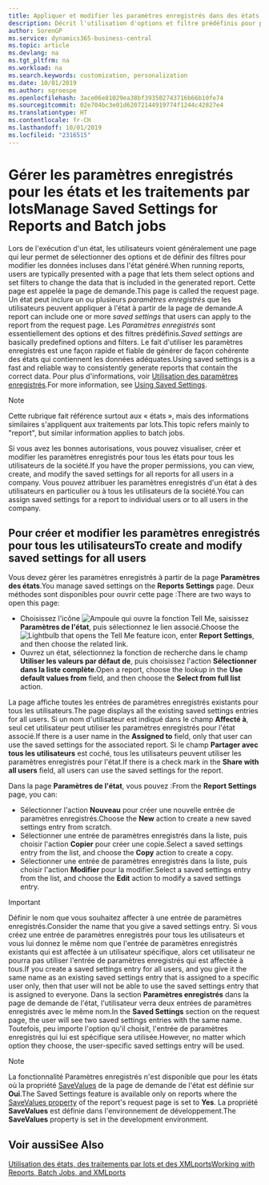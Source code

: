```yaml
---
title: Appliquer et modifier les paramètres enregistrés dans des états | Microsoft Docs
description: Décrit l'utilisation d'options et filtre prédéfinis pour personnaliser un état, et pour générer les données exactes.
author: SorenGP
ms.service: dynamics365-business-central
ms.topic: article
ms.devlang: na
ms.tgt_pltfrm: na
ms.workload: na
ms.search.keywords: customization, personalization
ms.date: 10/01/2019
ms.author: sgroespe
ms.openlocfilehash: 3ace06e81029ea38bf393502743716b66b10fe74
ms.sourcegitcommit: 02e704bc3e01d62072144919774f1244c42827e4
ms.translationtype: HT
ms.contentlocale: fr-CH
ms.lasthandoff: 10/01/2019
ms.locfileid: "2316515"
---
```

# <a name="manage-saved-settings-for-reports-and-batch-jobs"></a><span data-ttu-id="969c3-103">Gérer les paramètres enregistrés pour les états et les traitements par lots</span><span class="sxs-lookup"><span data-stu-id="969c3-103">Manage Saved Settings for Reports and Batch jobs</span></span>
<span data-ttu-id="969c3-104">Lors de l'exécution d'un état, les utilisateurs voient généralement une page qui leur permet de sélectionner des options et de définir des filtres pour modifier les données incluses dans l'état généré.</span><span class="sxs-lookup"><span data-stu-id="969c3-104">When running reports, users are typically presented with a page that lets them select options and set filters to change the data that is included in the generated report.</span></span> <span data-ttu-id="969c3-105">Cette page est appelée la page de demande.</span><span class="sxs-lookup"><span data-stu-id="969c3-105">This page is called the request page.</span></span> <span data-ttu-id="969c3-106">Un état peut inclure un ou plusieurs *paramètres enregistrés* que les utilisateurs peuvent appliquer à l'état à partir de la page de demande.</span><span class="sxs-lookup"><span data-stu-id="969c3-106">A report can include one or more *saved settings* that users can apply to the report from the request page.</span></span> <span data-ttu-id="969c3-107">Les *Paramètres enregistrés* sont essentiellement des options et des filtres prédéfinis.</span><span class="sxs-lookup"><span data-stu-id="969c3-107">*Saved settings* are basically predefined options and filters.</span></span> <span data-ttu-id="969c3-108">Le fait d'utiliser les paramètres enregistrés est une façon rapide et fiable de générer de façon cohérente des états qui contiennent les données adéquates.</span><span class="sxs-lookup"><span data-stu-id="969c3-108">Using saved settings is a fast and reliable way to consistently generate reports that contain the correct data.</span></span> <span data-ttu-id="969c3-109">Pour plus d'informations, voir [Utilisation des paramètres enregistrés](ui-work-report.md#SavedSettings).</span><span class="sxs-lookup"><span data-stu-id="969c3-109">For more information, see [Using Saved Settings](ui-work-report.md#SavedSettings).</span></span>

> [!NOTE]
> <span data-ttu-id="969c3-110">Cette rubrique fait référence surtout aux « états », mais des informations similaires s'appliquent aux traitements par lots.</span><span class="sxs-lookup"><span data-stu-id="969c3-110">This topic refers mainly to "report", but similar information applies to batch jobs.</span></span>

<span data-ttu-id="969c3-111">Si vous avez les bonnes autorisations, vous pouvez visualiser, créer et modifier les paramètres enregistrés pour tous les états pour tous les utilisateurs de la société.</span><span class="sxs-lookup"><span data-stu-id="969c3-111">If you have the proper permissions, you can view, create, and modify the saved settings for all reports for all users in a company.</span></span> <span data-ttu-id="969c3-112">Vous pouvez attribuer les paramètres enregistrés d'un état à des utilisateurs en particulier ou à tous les utilisateurs de la société.</span><span class="sxs-lookup"><span data-stu-id="969c3-112">You can assign saved settings for a report to individual users or to all users in the company.</span></span>

<!--
## Apply saved settings to a report
1. Open the report.

   The request page appears.    
2. In the **Saved Settings** section of the page, set the **Name** field  to the saved settings that you want to use.

   The **Saved Settings** section only appears if the report has been run before or if there are existing saved settings entries. The saved settings entry called **Last used options and filters** is always available. These settings are the option and filter values that were used the last time you ran the report.

-->

## <a name="to-create-and-modify-saved-settings-for-all-users"></a><span data-ttu-id="969c3-113">Pour créer et modifier les paramètres enregistrés pour tous les utilisateurs</span><span class="sxs-lookup"><span data-stu-id="969c3-113">To create and modify saved settings for all users</span></span>
<span data-ttu-id="969c3-114">Vous devez gérer les paramètres enregistrés à partir de la page **Paramètres des états**.</span><span class="sxs-lookup"><span data-stu-id="969c3-114">You manage saved settings on the **Reports Settings** page.</span></span> <span data-ttu-id="969c3-115">Deux méthodes sont disponibles pour ouvrir cette page :</span><span class="sxs-lookup"><span data-stu-id="969c3-115">There are two ways to open this page:</span></span>
-   <span data-ttu-id="969c3-116">Choisissez l'icône ![Ampoule qui ouvre la fonction Tell Me](media/ui-search/search_small.png "Dites-moi ce que vous voulez faire"), saisissez **Paramètres de l'état**, puis sélectionnez le lien associé.</span><span class="sxs-lookup"><span data-stu-id="969c3-116">Choose the ![Lightbulb that opens the Tell Me feature](media/ui-search/search_small.png "Tell me what you want to do") icon, enter **Report Settings**, and then choose the related link.</span></span>
-   <span data-ttu-id="969c3-117">Ouvrez un état, sélectionnez la fonction de recherche dans le champ **Utiliser les valeurs par défaut de**, puis choisissez l'action **Sélectionner dans la liste complète**.</span><span class="sxs-lookup"><span data-stu-id="969c3-117">Open a report, choose the lookup in the **Use default values from** field, and then choose the **Select from full list** action.</span></span>

<span data-ttu-id="969c3-118">La page affiche toutes les entrées de paramètres enregistrés existants pour tous les utilisateurs.</span><span class="sxs-lookup"><span data-stu-id="969c3-118">The page displays all the existing saved settings entries for all users.</span></span> <span data-ttu-id="969c3-119">Si un nom d'utilisateur est indiqué dans le champ **Affecté à**, seul cet utilisateur peut utiliser les paramètres enregistrés pour l'état associé.</span><span class="sxs-lookup"><span data-stu-id="969c3-119">If there is a user name in the **Assigned to** field, only that user can use the saved settings for the associated report.</span></span> <span data-ttu-id="969c3-120">Si le champ **Partager avec tous les utilisateurs** est coché, tous les utilisateurs peuvent utiliser les paramètres enregistrés pour l'état.</span><span class="sxs-lookup"><span data-stu-id="969c3-120">If there is a check mark in the **Share with all users** field, all users can use the saved settings for the report.</span></span>

<span data-ttu-id="969c3-121">Dans la page **Paramètres de l'état**, vous pouvez :</span><span class="sxs-lookup"><span data-stu-id="969c3-121">From the **Report Settings** page, you can:</span></span>
-   <span data-ttu-id="969c3-122">Sélectionner l'action **Nouveau** pour créer une nouvelle entrée de paramètres enregistrés.</span><span class="sxs-lookup"><span data-stu-id="969c3-122">Choose the **New** action to create a new saved settings entry from scratch.</span></span>
-   <span data-ttu-id="969c3-123">Sélectionner une entrée de paramètres enregistrés dans la liste, puis choisir l'action **Copier** pour créer une copie.</span><span class="sxs-lookup"><span data-stu-id="969c3-123">Select a saved settings entry from the list, and choose the **Copy** action to create a copy.</span></span>
-   <span data-ttu-id="969c3-124">Sélectionner une entrée de paramètres enregistrés dans la liste, puis choisir l'action **Modifier** pour la modifier.</span><span class="sxs-lookup"><span data-stu-id="969c3-124">Select a saved settings entry from the list, and choose the **Edit** action to modify a saved settings entry.</span></span>

> [!Important]
> <span data-ttu-id="969c3-125">Définir le nom que vous souhaitez affecter à une entrée de paramètres enregistrés.</span><span class="sxs-lookup"><span data-stu-id="969c3-125">Consider the name that you give a saved settings entry.</span></span> <span data-ttu-id="969c3-126">Si vous créez une entrée de paramètres enregistrés pour tous les utilisateurs et vous lui donnez le même nom que l'entrée de paramètres enregistrés existants qui est affectée à un utilisateur spécifique, alors cet utilisateur ne pourra pas utiliser l'entrée de paramètres enregistrés qui est affectée à tous.</span><span class="sxs-lookup"><span data-stu-id="969c3-126">If you create a saved settings entry for all users, and you give it the same name as an existing saved settings entry that is assigned to a specific user only, then that user will not be able to use the saved settings entry that is assigned to everyone.</span></span>  <span data-ttu-id="969c3-127">Dans la section **Paramètres enregistrés** dans la page de demande de l'état, l'utilisateur verra deux entrées de paramètres enregistrés avec le même nom.</span><span class="sxs-lookup"><span data-stu-id="969c3-127">In the **Saved Settings** section on the request page, the user will see two saved settings entries with the same name.</span></span> <span data-ttu-id="969c3-128">Toutefois, peu importe l'option qu'il choisit, l'entrée de paramètres enregistrés qui lui est spécifique sera utilisée.</span><span class="sxs-lookup"><span data-stu-id="969c3-128">However, no matter which option they choose, the user-specific saved settings entry will be used.</span></span>

> [!NOTE]
> <span data-ttu-id="969c3-129">La fonctionnalité Paramètres enregistrés n'est disponible que pour les états où la propriété [SaveValues](https://docs.microsoft.com/en-us/dynamics-nav/savevalues-property) de la page de demande de l'état est définie sur **Oui**.</span><span class="sxs-lookup"><span data-stu-id="969c3-129">The Saved Settings feature is available only on reports where the [SaveValues property](https://docs.microsoft.com/en-us/dynamics-nav/savevalues-property) of the report's request page is set to **Yes**.</span></span> <span data-ttu-id="969c3-130">La propriété **SaveValues** est définie dans l'environnement de développement.</span><span class="sxs-lookup"><span data-stu-id="969c3-130">The **SaveValues** property is set in the development environment.</span></span>  

## <a name="see-also"></a><span data-ttu-id="969c3-131">Voir aussi</span><span class="sxs-lookup"><span data-stu-id="969c3-131">See Also</span></span>
[<span data-ttu-id="969c3-132">Utilisation des états, des traitements par lots et des XMLports</span><span class="sxs-lookup"><span data-stu-id="969c3-132">Working with Reports, Batch Jobs, and XMLports</span></span>](ui-work-report.md)  
